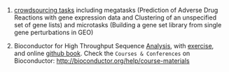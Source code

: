 1. [crowdsourcing tasks](http://www.maayanlab.net/crowdsourcing/) including megatasks (Prediction of Adverse Drug Reactions with gene expression data and Clustering of an unspecified set of gene lists) and microtasks (Building a gene set library from single gene perturbations in GEO)

2. Bioconductor for High Throughput Sequence [Analysis](http://bioconductor.org/help/course-materials/2015/useR/bioc-for-sequence-analysis.html), with [exercise](http://bioconductor.org/help/course-materials/2015/useR/ad-hoc-exercises.html), and online [github book](http://genomicsclass.github.io/book/). Check the `Courses & Conferences` on Bioconductor: http://bioconductor.org/help/course-materials
